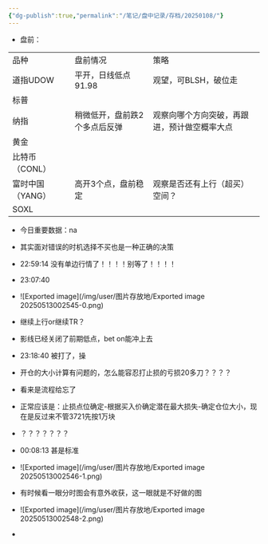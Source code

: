 ```yaml
---
{"dg-publish":true,"permalink":"/笔记/盘中记录/存档/20250108/"}
---
```


- 盘前：

|   |   |   |
|---|---|---|
|品种|盘前情况|策略|
|道指UDOW|平开，日线低点91.98|观望，可BLSH，破位走|
|标普|||
|纳指|稍微低开，盘前跌2个多点后反弹|观察向哪个方向突破，再跟进，预计做空概率大点|
|黄金|||
|比特币（CONL）|||
|富时中国（YANG）|高开3个点，盘前稳定|观察是否还有上行（超买）空间？|
|SOXL|||

- 今日重要数据：na
 
- 其实面对错误的时机选择不买也是一种正确的决策
 
- 22:59:14 没有单边行情了！！！！别等了！！！！
 
- 23:07:40
- ![Exported image](/img/user/图片存放地/Exported image 20250513002545-0.png)
- 继续上行or继续TR？
- 影线已经关闭了前期低点，bet on能冲上去
 
- 23:18:40 被打了，操
 
- 开仓的大小计算有问题的，怎么能容忍打止损的亏损20多刀？？？？
- 看来是流程给忘了
- 正常应该是：止损点位确定-根据买入价确定潜在最大损失-确定仓位大小，现在是反过来不管3721先按1万块
- ？？？？？？？
 
- 00:08:13 甚是标准
- ![Exported image](/img/user/图片存放地/Exported image 20250513002546-1.png)
- 有时候看一眼分时图会有意外收获，这一眼就是不好做的图
- ![Exported image](/img/user/图片存放地/Exported image 20250513002548-2.png)
-